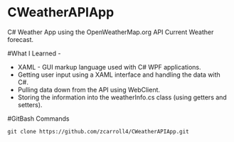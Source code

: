 # CWeatherAPIApp
C# Weather App using the OpenWeatherMap.org API Current Weather forecast.


#What I Learned - 
 - XAML - GUI markup language used with C# WPF applications.
 - Getting user input using a XAML interface and handling the data with C#.
 - Pulling data down from the API using WebClient.
 - Storing the information into the weatherInfo.cs class (using getters and setters).
 
 
 #GitBash Commands
 ```
git clone https://github.com/zcarroll4/CWeatherAPIApp.git
```


